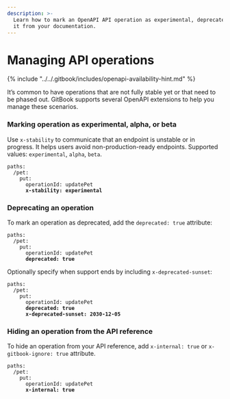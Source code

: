 ```yaml
---
description: >-
  Learn how to mark an OpenAPI API operation as experimental, deprecated or hide
  it from your documentation.
---
```


# Managing API operations

{% include "../../.gitbook/includes/openapi-availability-hint.md" %}

It’s common to have operations that are not fully stable yet or that need to be phased out. GitBook supports several OpenAPI extensions to help you manage these scenarios.

### Marking operation as experimental, alpha, or beta

Use `x-stability` to communicate that an endpoint is unstable or in progress. It helps users avoid non-production-ready endpoints. Supported values: `experimental`, `alpha`, `beta`.

<pre class="language-yaml" data-title="openapi.yaml"><code class="lang-yaml">paths:
  /pet:
    put:
      operationId: updatePet
<strong>      x-stability: experimental
</strong></code></pre>

### Deprecating an operation

To mark an operation as deprecated, add the `deprecated: true` attribute:

<pre class="language-yaml" data-title="openapi.yaml"><code class="lang-yaml">paths:
  /pet:
    put:
      operationId: updatePet
<strong>      deprecated: true
</strong></code></pre>

Optionally specify when support ends by including `x-deprecated-sunset`:

<pre class="language-yaml" data-title="openapi.yaml"><code class="lang-yaml">paths:
  /pet:
    put:
      operationId: updatePet
<strong>      deprecated: true
</strong><strong>      x-deprecated-sunset: 2030-12-05
</strong></code></pre>

### Hiding an operation from the API reference

To hide an operation from your API reference, add `x-internal: true` or `x-gitbook-ignore: true` attribute.

<pre class="language-yaml" data-title="openapi.yaml"><code class="lang-yaml">paths:
  /pet:
    put:
      operationId: updatePet
<strong>      x-internal: true
</strong></code></pre>
